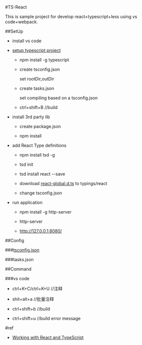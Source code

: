 #TS-React

This is sample project for develop react+typescript+less using vs code+webpack.

##SetUp 

+ install vs code

+ [setup typescript project](https://code.visualstudio.com/Docs/languages/typescript)

    - npm install -g typescript

    - create tsconfig.json
    
      set rootDir,outDir
    
    - create tasks.json
    
      set compiling based on a tsconfig.json
    
    - ctrl+shift+B //build
    
+ install 3rd party lib

    - create package.json
    
    - npm install
    
+ add React Type definitions

    - npm install tsd -g
    
    - tsd init
    
    - tsd install react --save
    
    - download [react-global.d.ts](https://raw.githubusercontent.com/borisyankov/DefinitelyTyped/master/react/react-global.d.ts) to typings/react
    
    - change tsconfig.json

+ run application

    - npm install -g http-server
    
    - http-server
    
    - http://127.0.0.1:8080/  
    
    
##Config

###[tsconfig.json](http://www.typescriptlang.org/docs/handbook/tsconfig.json.html)

###tasks.json

##Command

###vs code

+ ctrl+K+C/ctrl+K+U //注释

+ shit+alt+a //批量注释

+ ctrl+shift+b //build

+ ctrl+shift+u //build error message


#ref
+ [Working with React and TypeScript](http://blog.wolksoftware.com/working-with-react-and-typescript)